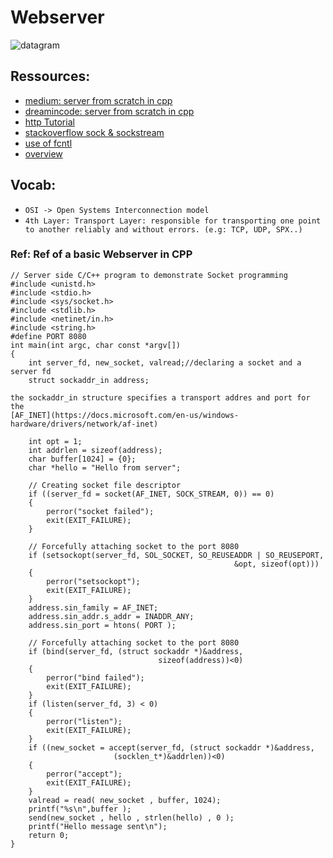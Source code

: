 # Webserver

![datagram](https://media.geeksforgeeks.org/wp-content/uploads/Socket-Programming-in-C-C-.jpg)

## Ressources:
- [medium: server from scratch in cpp](https://medium.com/from-the-scratch/http-server-what-do-you-need-to-know-to-build-a-simple-http-server-from-scratch-d1ef8945e4fa)
- [dreamincode: server from scratch in cpp](https://www.dreamincode.net/forums/topic/222927-part-1-server-from-scratch/)
- [http Tutorial](https://www.tutorialspoint.com/http/index.htm)
- [stackoverflow sock & sockstream](https://stackoverflow.com/questions/5815675/what-is-sock-dgram-and-sock-stream)
- [use of fcntl](https://youtu.be/A5vyIcBMPKo)
- [overview](https://www.geeksforgeeks.org/socket-programming-cc/)

## Vocab:
- `OSI -> Open Systems Interconnection model`
- `4th Layer: Transport Layer:
responsible for transporting one point to another reliably and without errors.
(e.g: TCP, UDP, SPX..)`

### Ref: Ref of a basic Webserver in CPP

```
// Server side C/C++ program to demonstrate Socket programming
#include <unistd.h>
#include <stdio.h>
#include <sys/socket.h>
#include <stdlib.h>
#include <netinet/in.h>
#include <string.h>
#define PORT 8080
int main(int argc, char const *argv[])
{
    int server_fd, new_socket, valread;//declaring a socket and a server fd
    struct sockaddr_in address;
```
	the sockaddr_in structure specifies a transport addres and port for the 
	[AF_INET](https://docs.microsoft.com/en-us/windows-hardware/drivers/network/af-inet)

```
    int opt = 1;
    int addrlen = sizeof(address);
    char buffer[1024] = {0};
    char *hello = "Hello from server";
       
    // Creating socket file descriptor
    if ((server_fd = socket(AF_INET, SOCK_STREAM, 0)) == 0)
    {
        perror("socket failed");
        exit(EXIT_FAILURE);
    }
       
    // Forcefully attaching socket to the port 8080
    if (setsockopt(server_fd, SOL_SOCKET, SO_REUSEADDR | SO_REUSEPORT,
                                                  &opt, sizeof(opt)))
    {
        perror("setsockopt");
        exit(EXIT_FAILURE);
    }
    address.sin_family = AF_INET;
    address.sin_addr.s_addr = INADDR_ANY;
    address.sin_port = htons( PORT );
       
    // Forcefully attaching socket to the port 8080
    if (bind(server_fd, (struct sockaddr *)&address, 
                                 sizeof(address))<0)
    {
        perror("bind failed");
        exit(EXIT_FAILURE);
    }
    if (listen(server_fd, 3) < 0)
    {
        perror("listen");
        exit(EXIT_FAILURE);
    }
    if ((new_socket = accept(server_fd, (struct sockaddr *)&address, 
                       (socklen_t*)&addrlen))<0)
    {
        perror("accept");
        exit(EXIT_FAILURE);
    }
    valread = read( new_socket , buffer, 1024);
    printf("%s\n",buffer );
    send(new_socket , hello , strlen(hello) , 0 );
    printf("Hello message sent\n");
    return 0;
}
```
